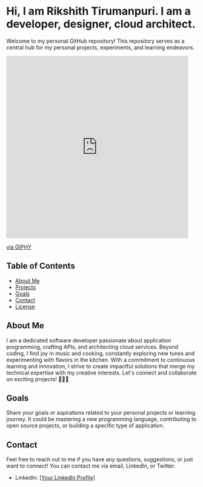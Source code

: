 # Hi, I am Rikshith Tirumanpuri. I am a developer, designer, cloud architect.

Welcome to my personal GitHub repository! This repository serves as a central hub for my personal projects, experiments, and learning endeavors.

<iframe src="https://giphy.com/embed/hXPN8Qo4Upafoqn8Cr" width="480" height="480" frameBorder="0" class="giphy-embed" allowFullScreen></iframe><p><a href="https://giphy.com/gifs/siliconvalleyhbo-hXPN8Qo4Upafoqn8Cr">via GIPHY</a></p>

## Table of Contents
- [About Me](#about-me)
- [Projects](#projects)
- [Goals](#goals)
- [Contact](#contact)
- [License](#license)

## About Me

I am a dedicated software developer passionate about application programming, crafting APIs, and architecting cloud services. Beyond coding, I find joy in music and cooking, constantly exploring new tunes and experimenting with flavors in the kitchen. With a commitment to continuous learning and innovation, I strive to create impactful solutions that merge my technical expertise with my creative interests. Let's connect and collaborate on exciting projects! 🚀🎶🍳

## Goals

Share your goals or aspirations related to your personal projects or learning journey. It could be mastering a new programming language, contributing to open source projects, or building a specific type of application.

## Contact

Feel free to reach out to me if you have any questions, suggestions, or just want to connect! You can contact me via email, LinkedIn, or Twitter.

- LinkedIn: [[Your LinkedIn Profile](https://www.linkedin.com/in/tirumanpuri-rikshith/)]

